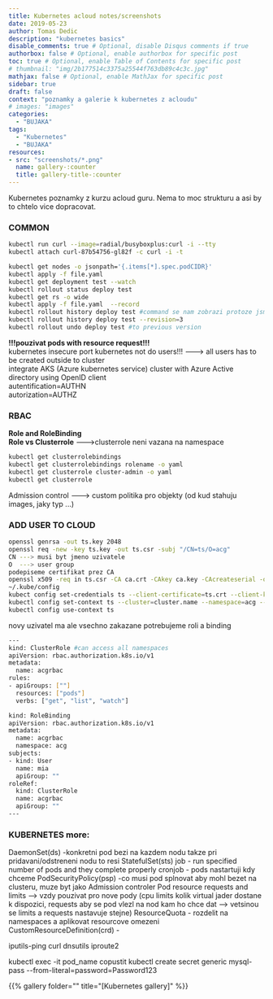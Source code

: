 ```yaml
---
title: Kubernetes acloud notes/screenshots
date: 2019-05-23
author: Tomas Dedic
description: "kubernetes basics"
disable_comments: true # Optional, disable Disqus comments if true
authorbox: false # Optional, enable authorbox for specific post
toc: true # Optional, enable Table of Contents for specific post
# thumbnail: "img/2b177514c3375a25544f763db89c4c3c.jpg"
mathjax: false # Optional, enable MathJax for specific post
sidebar: true
draft: false
context: "poznamky a galerie k kubernetes z acloudu"
# images: "images"
categories:
  - "BUJAKA"
tags:
  - "Kubernetes"
  - "BUJAKA"
resources:
- src: "screenshots/*.png"
  name: gallery-:counter
  title: gallery-title-:counter
---
```

Kubernetes poznamky z kurzu acloud guru. Nema to moc strukturu a asi by to chtelo vice dopracovat.


### COMMON
```bash
kubectl run curl --image=radial/busyboxplus:curl -i --tty
kubectl attach curl-87b54756-gl82f -c curl -i -t

kubectl get nodes -o jsonpath='{.items[*].spec.podCIDR}'
kubectl apply -f file.yaml 
kubectl get deployment test --watch
kubectl rollout status deploy test
kubectl get rs -o wide
kubectl apply -f file.yaml  --record
kubectl rollout history deploy test #command se nam zobrazi protoze jsme dali record
kubectl rollout history deploy test --revision=3
kubectl rollout undo deploy test #to previous version
```

**!!!pouzivat pods with resource request!!!**  
kubernetes insecure port
kubernetes not do users!!! ---> all users has to be created outside to cluster  
integrate AKS (Azure kubernetes service) cluster with Azure Active directory using OpenID client  
autentification=AUTHN  
autorization=AUTHZ  

### RBAC
**Role and RoleBinding**  
**Role vs Clusterrole** --->clusterrole neni vazana na namespace
```bash
kubectl get clusterrolebindings
kubectl get clusterrolebindings rolename -o yaml
kubectl get clusterrole cluster-admin -o yaml
kubectl get clusterrole
```


Admission control ---> custom politika pro objekty (od kud stahuju images, jaky typ ...)

### ADD USER TO CLOUD
```bash
openssl genrsa -out ts.key 2048
openssl req -new -key ts.key -out ts.csr -subj "/CN=ts/O=acg"
CN ---> musi byt jmeno uzivatele
O  ---> user group
podepiseme certifikat prez CA
openssl x509 -req in ts.csr -CA ca.crt -CAkey ca.key -CAcreateserial -out ts.crt -days 365
~/.kube/config
kubect config set-credentials ts --client-certificate=ts.crt --client-key=ts.key
kubectl config set-context ts --cluster=cluster.name --namespace=acg --user=ts
kubectl config use-context ts
```
novy uzivatel ma ale vsechno zakazane potrebujeme roli a binding
```bash
---
kind: ClusterRole #can access all namespaces
apiVersion: rbac.authorization.k8s.io/v1
metadata:
  name: acgrbac
rules:
- apiGroups: [""]
  resources: ["pods"]
  verbs: ["get", "list", "watch"]

kind: RoleBinding
apiVersion: rbac.authorization.k8s.io/v1
metadata:
  name: acgrbac
  namespace: acg
subjects:
- kind: User
  name: mia
  apiGroup: ""
roleRef:
  kind: ClusterRole
  name: acgrbac
  apiGroup: ""
---
```
### KUBERNETES more:
DaemonSet(ds) -konkretni pod bezi na kazdem nodu takze pri pridavani/odstreneni nodu to resi
StatefulSet(sts) 
job - run specified number of pods and they complete properly
cronjob - pods nastartuji kdy chceme
PodSecurityPolicy(psp) -co musi pod splnovat aby mohl bezet na clusteru, muze byt jako Admission controler
Pod resource requests and limits --> vzdy pouzivat pro nove pody
(cpu limits kolik virtual jader dostane k dispozici, requests aby se pod vlezl na nod kam ho chce dat --> vetsinou se limits a requests nastavuje stejne)
ResourceQuota - rozdelit na namespaces a aplikovat resourcove omezeni
CustomResourceDefinition(crd) -


iputils-ping curl dnsutils iproute2 

kubectl exec -it pod_name copustit
kubectl create secret generic mysql-pass --from-literal=password=Password123


{{% gallery folder="" title="[Kubernetes gallery]" %}}

